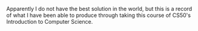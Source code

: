 Apparently I do not have the best solution in the world, but this is a record of what I have been able to produce through taking this course of CS50's Introduction to Computer Science.
